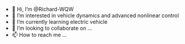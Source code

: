 - 👋 Hi, I’m @Richard-WQW
- 👀 I’m interested in vehicle dynamics and advanced nonlinear control
- 🌱 I’m currently learning electric vehicle
- 💞️ I’m looking to collaborate on ...
- 📫 How to reach me ...

<!---
Richard-WQW/Richard-WQW is a ✨ special ✨ repository because its `README.md` (this file) appears on your GitHub profile.
You can click the Preview link to take a look at your changes.
--->
